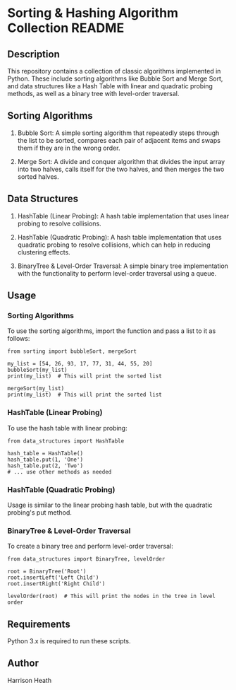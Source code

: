 # Sorting & Hashing Algorithm Collection README

## Description 

This repository contains a collection of classic algorithms implemented in Python. These include sorting algorithms like Bubble Sort and Merge Sort, and data structures like a Hash Table with linear and quadratic probing methods, as well as a binary tree with level-order traversal.

## Sorting Algorithms 
1. Bubble Sort: A simple sorting algorithm that repeatedly steps through the list to be sorted, compares each pair of adjacent items and swaps them if they are in the wrong order.

2. Merge Sort: A divide and conquer algorithm that divides the input array into two halves, calls itself for the two halves, and then merges the two sorted halves.

## Data Structures
1. HashTable (Linear Probing): A hash table implementation that uses linear probing to resolve collisions.

2. HashTable (Quadratic Probing): A hash table implementation that uses quadratic probing to resolve collisions, which can help in reducing clustering effects.

3. BinaryTree & Level-Order Traversal: A simple binary tree implementation with the functionality to perform level-order traversal using a queue.

## Usage 
### Sorting Algorithms 
To use the sorting algorithms, import the function and pass a list to it as follows:
```
from sorting import bubbleSort, mergeSort

my_list = [54, 26, 93, 17, 77, 31, 44, 55, 20]
bubbleSort(my_list)
print(my_list)  # This will print the sorted list

mergeSort(my_list)
print(my_list)  # This will print the sorted list
```
### HashTable (Linear Probing)
To use the hash table with linear probing:
```
from data_structures import HashTable

hash_table = HashTable()
hash_table.put(1, 'One')
hash_table.put(2, 'Two')
# ... use other methods as needed
```
### HashTable (Quadratic Probing)
Usage is similar to the linear probing hash table, but with the quadratic probing's put method.

### BinaryTree & Level-Order Traversal
To create a binary tree and perform level-order traversal:
```
from data_structures import BinaryTree, levelOrder

root = BinaryTree('Root')
root.insertLeft('Left Child')
root.insertRight('Right Child')

levelOrder(root)  # This will print the nodes in the tree in level order
```
## Requirements 
Python 3.x is required to run these scripts.

## Author 
Harrison Heath 

